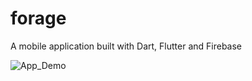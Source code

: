 # forage
A mobile application built with Dart, Flutter and Firebase

![App_Demo](https://user-images.githubusercontent.com/38874565/112239650-dd010c00-8c14-11eb-8687-0fafb8d53f34.gif)
